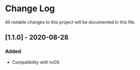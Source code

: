 
# Change Log
All notable changes to this project will be documented in this file.


## [1.1.0] - 2020-08-28

### Added
- Compatibility with tvOS
